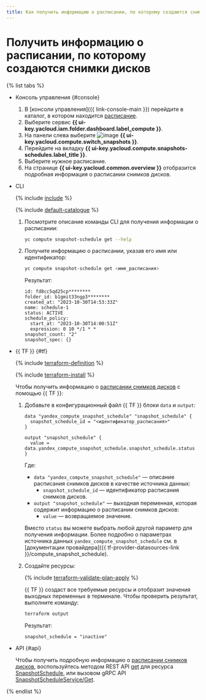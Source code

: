 ```yaml
---
title: Как получить информацию о расписании, по которому создаются снимки дисков в {{ compute-full-name }}
---
```


# Получить информацию о расписании, по которому создаются снимки дисков

{% list tabs %}

- Консоль управления {#console}

  1. В [консоли управления]({{ link-console-main }}) перейдите в каталог, в котором находится [расписание](../../concepts/snapshot-schedule.md).
  1. Выберите сервис **{{ ui-key.yacloud.iam.folder.dashboard.label_compute }}**.
  1. На панели слева выберите ![image](../../../_assets/console-icons/picture.svg) **{{ ui-key.yacloud.compute.switch_snapshots }}**.
  1. Перейдите на вкладку **{{ ui-key.yacloud.compute.snapshots-schedules.label_title }}**.
  1. Выберите нужное расписание.
  1. На странице **{{ ui-key.yacloud.common.overview }}** отобразится подробная информация о расписании снимков дисков.

- CLI

  {% include [include](../../../_includes/cli-install.md) %}

  {% include [default-catalogue](../../../_includes/default-catalogue.md) %}

  1. Посмотрите описание команды CLI для получения информации о расписании:

      ```bash
      yc compute snapshot-schedule get --help
      ```

  1. Получите информацию о расписании, указав его имя или идентификатор:

      ```bash
      yc compute snapshot-schedule get <имя_расписания>
      ```

      Результат:

      ```text
      id: fd8cc5qd25cp********
      folder_id: b1gmit33ngp3********
      created_at: "2023-10-30T14:53:33Z"
      name: schedule-1
      status: ACTIVE
      schedule_policy:
        start_at: "2023-10-30T14:00:51Z"
        expression: 0 10 */1 * *
      snapshot_count: "2"
      snapshot_spec: {}
      ```

- {{ TF }} {#tf}

  {% include [terraform-definition](../../../_tutorials/_tutorials_includes/terraform-definition.md) %}

  {% include [terraform-install](../../../_includes/terraform-install.md) %}

  Чтобы получить информацию о [расписании снимков дисков](../../concepts/snapshot-schedule.md) с помощью {{ TF }}:

  1. Добавьте в конфигурационный файл {{ TF }} блоки `data` и `output`:

      ```hcl
      data "yandex_compute_snapshot_schedule" "snapshot_schedule" {
        snapshot_schedule_id = "<идентификатор_расписания>"
      }

      output "snapshot_schedule" {
        value = data.yandex_compute_snapshot_schedule.snapshot_schedule.status
      }
      ```

      Где:

      * `data "yandex_compute_snapshot_schedule"` — описание расписания снимков дисков в качестве источника данных:
        * `snapshot_schedule_id` — идентификатор расписания снимков дисков.
      * `output "snapshot_schedule"` — выходная переменная, которая содержит информацию о расписании снимков дисков:
        * `value` — возвращаемое значение.

      Вместо `status` вы можете выбрать любой другой параметр для получения информации. Более подробно о параметрах источника данных `yandex_compute_snapshot_schedule` см. в [документации провайдера]({{ tf-provider-datasources-link }}/compute_snapshot_schedule).

  1. Создайте ресурсы:

      {% include [terraform-validate-plan-apply](../../../_tutorials/_tutorials_includes/terraform-validate-plan-apply.md) %}

      {{ TF }} создаст все требуемые ресурсы и отобразит значения выходных переменных в терминале. Чтобы проверить результат, выполните команду:

      ```bash
      terraform output
      ```

      Результат:

      ```text
      snapshot_schedule = "inactive"
      ```

- API {#api}

  Чтобы получить подробную информацию о [расписании снимков дисков](../../concepts/snapshot-schedule.md), воспользуйтесь методом REST API [get](../../api-ref/SnapshotSchedule/get.md) для ресурса [SnapshotSchedule](../../api-ref/SnapshotSchedule/index.md), или вызовом gRPC API [SnapshotScheduleService/Get](../../api-ref/grpc/snapshot_schedule_service.md#Get).

{% endlist %}